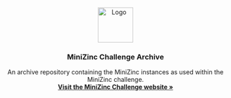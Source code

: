 <!-- PROJECT LOGO -->
<br />
<p align="center">
  <a href="https://www.minizinc.org/">
    <img src="https://www.minizinc.org/MiniZn_logo.png" alt="Logo" width="80" height="80">
  </a>

  <h3 align="center">MiniZinc Challenge Archive</h3>

  <p align="center">
    An archive repository containing the MiniZinc instances as used within the MiniZinc challenge.
    <br />
    <a href="https://www.minizinc.org/challenge"><strong>Visit the MiniZinc Challenge website »</strong></a>
  </p>
</p>